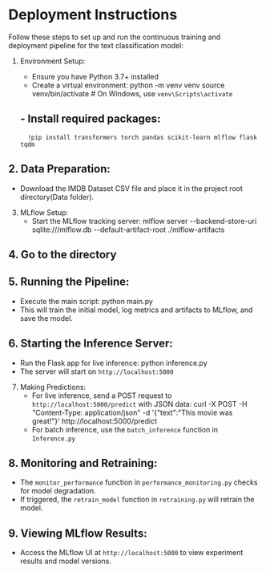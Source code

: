 # Deployment Instructions

Follow these steps to set up and run the continuous training and deployment pipeline for the text classification model:

1. Environment Setup:
   - Ensure you have Python 3.7+ installed
   - Create a virtual environment:
         python -m venv venv
         source venv/bin/activate  # On Windows, use `venv\Scripts\activate`
     
   ## - Install required packages:
         !pip install transformers torch pandas scikit-learn mlflow flask tqdm

## 2. Data Preparation:
   - Download the IMDB Dataset CSV file and place it in the project root directory(Data folder).

3. MLflow Setup:
   - Start the MLflow tracking server:
         mlflow server --backend-store-uri sqlite:///mlflow.db --default-artifact-root ./mlflow-artifacts

## 4. Go to the directory
    
## 5. Running the Pipeline:
   - Execute the main script:
         python main.py
   - This will train the initial model, log metrics and artifacts to MLflow, and save the model.

## 6. Starting the Inference Server:
   - Run the Flask app for live inference:
         python inference.py
   - The server will start on `http://localhost:5000`

7. Making Predictions:
   - For live inference, send a POST request to `http://localhost:5000/predict` with JSON data:
         curl -X POST -H "Content-Type: application/json" -d '{"text":"This movie was great!"}' http://localhost:5000/predict
   - For batch inference, use the `batch_inference` function in `Inference.py`

## 8. Monitoring and Retraining:
   - The `monitor_performance` function in `performance_monitoring.py` checks for model degradation.
   - If triggered, the `retrain_model` function in `retraining.py` will retrain the model.

## 9. Viewing MLflow Results:
   - Access the MLflow UI at `http://localhost:5000` to view experiment results and model versions.
